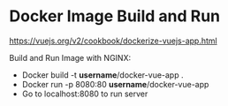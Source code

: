 # Docker Image Build and Run

https://vuejs.org/v2/cookbook/dockerize-vuejs-app.html

Build and Run Image with NGINX: 

* Docker build -t __username__/docker-vue-app .
* Docker run -p 8080:80 __username__/docker-vue-app
* Go to localhost:8080 to run server
